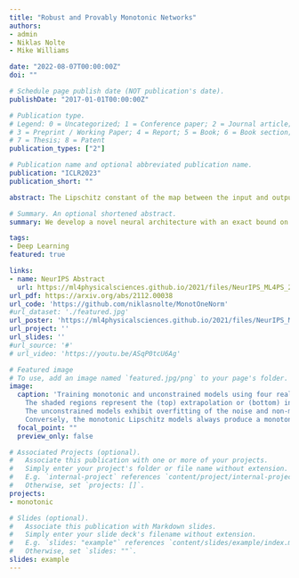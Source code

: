 ```yaml
---
title: "Robust and Provably Monotonic Networks" 
authors:
- admin
- Niklas Nolte
- Mike Williams

date: "2022-08-07T00:00:00Z"
doi: ""

# Schedule page publish date (NOT publication's date).
publishDate: "2017-01-01T00:00:00Z"

# Publication type.
# Legend: 0 = Uncategorized; 1 = Conference paper; 2 = Journal article;
# 3 = Preprint / Working Paper; 4 = Report; 5 = Book; 6 = Book section;
# 7 = Thesis; 8 = Patent
publication_types: ["2"]

# Publication name and optional abbreviated publication name.
publication: "ICLR2023"
publication_short: ""

abstract: The Lipschitz constant of the map between the input and output space represented by a neural network is a natural metric for assessing the robustness of the model. We present a new method to constrain the Lipschitz constant of dense deep learning models that can also be generalized to other architectures. The method relies on a simple weight normalization scheme during training that ensures the Lipschitz constant of every layer is below an upper limit specified by the analyst. A simple residual connection can then be used to make the model monotonic in any subset of its inputs, which is useful in scenarios where domain knowledge dictates such dependence. Examples can be found in algorithmic fairness requirements or, as presented here, in the classification of the decays of subatomic particles produced at the CERN Large Hadron Collider. Our normalization is minimally constraining and allows the underlying architecture to maintain higher expressiveness compared to other techniques which aim to either control the Lipschitz constant of the model or ensure its monotonicity. We show how the algorithm was used to train a powerful, robust, and interpretable discriminator for heavy-flavor decays in the LHCb realtime data-processing system. 

# Summary. An optional shortened abstract.
summary: We develop a novel neural architecture with an exact bound on its Lipschitz constant. The model can be made monotonic in any subset of its features. This inductive bias is especially important for fairness and interpretability considerations.

tags:
- Deep Learning 
featured: true

links:
- name: NeurIPS Abstract
  url: https://ml4physicalsciences.github.io/2021/files/NeurIPS_ML4PS_2021_86.pdf
url_pdf: https://arxiv.org/abs/2112.00038
url_code: 'https://github.com/niklasnolte/MonotOneNorm'
#url_dataset: './featured.jpg'
url_poster: 'https://ml4physicalsciences.github.io/2021/files/NeurIPS_ML4PS_2021_86_poster.png'
url_project: ''
url_slides: ''
#url_source: '#'
# url_video: 'https://youtu.be/ASqP0tcU6Ag'

# Featured image
# To use, add an image named `featured.jpg/png` to your page's folder. 
image:
  caption: 'Training monotonic and unconstrained models using four realizations (purple data points) of toy data which is assumed to be monotonic from domain knowledge. 
    The shaded regions represent the (top) extrapolation or (bottom) interpolation regions of interest, where training data are absent. 
    The unconstrained models exhibit overfitting of the noise and non-monotonic behavior, and when extrapolating or interpolating into regions where training data were absent, these models exhibit highly undesirable and unpredictable behavior.    
    Conversely, the monotonic Lipschitz models always produce a monotonic function, even in scenarios where the noise is strongly suggestive of non-monotonic behavior.  '
  focal_point: ""
  preview_only: false

# Associated Projects (optional).
#   Associate this publication with one or more of your projects.
#   Simply enter your project's folder or file name without extension.
#   E.g. `internal-project` references `content/project/internal-project/index.md`.
#   Otherwise, set `projects: []`.
projects:
- monotonic

# Slides (optional).
#   Associate this publication with Markdown slides.
#   Simply enter your slide deck's filename without extension.
#   E.g. `slides: "example"` references `content/slides/example/index.md`.
#   Otherwise, set `slides: ""`.
slides: example
---
```

<!--
{{% alert note %}}
Click the *Slides* button above to demo Academic's Markdown slides feature.
{{% /alert %}}

Supplementary notes can be added here, including [code and math](https://sourcethemes.com/academic/docs/writing-markdown-latex/).
-->
